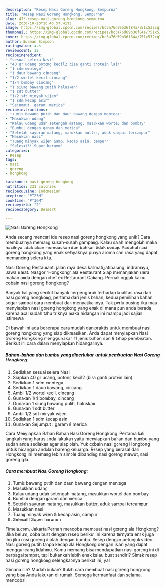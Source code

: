 ```yaml
---
description: "Resep Nasi Goreng Hongkong, Sempurna"
title: "Resep Nasi Goreng Hongkong, Sempurna"
slug: 472-resep-nasi-goreng-hongkong-sempurna
date: 2020-10-20T10:46:57.419Z
image: https://img-global.cpcdn.com/recipes/bc3a76d69b36f84a/751x532cq70/nasi-goreng-hongkong-foto-resep-utama.jpg
thumbnail: https://img-global.cpcdn.com/recipes/bc3a76d69b36f84a/751x532cq70/nasi-goreng-hongkong-foto-resep-utama.jpg
cover: https://img-global.cpcdn.com/recipes/bc3a76d69b36f84a/751x532cq70/nasi-goreng-hongkong-foto-resep-utama.jpg
author: Norman Simpson
ratingvalue: 4.5
reviewcount: 12
recipeingredient:
- "sesuai selera Nasi"
- "40 gr udang potong kecil2 bisa ganti protein lain"
- "1 sdm mentega"
- "1 daun bawang cincang"
- "1/2 wortel kecil cincang"
- "1/4 bombay cincang"
- "1 siung bawang putih haluskan"
- "1 sdt butter"
- "1/2 sdt minyak wijen"
- "1 sdm kecap asin"
- "Sejumput  garam  merica"
recipeinstructions:
- "Tumis bawang putih dan daun bawang dengan mentega"
- "Masukkan udang"
- "Kalau udang udah setengah matang, masukkan wortel dan bombay"
- "Bumbui dengan garam dan merica"
- "Setelah sayuran matang, masukkan butter, aduk sampai tercampur"
- "Masukkan nasi"
- "Tuang minyak wijen &amp; kecap asin, campur"
- "Selesai!! Super harumm"
categories:
- Resep
tags:
- nasi
- goreng
- hongkong

katakunci: nasi goreng hongkong 
nutrition: 231 calories
recipecuisine: Indonesian
preptime: "PT23M"
cooktime: "PT36M"
recipeyield: "2"
recipecategory: Dessert

---
```



![Nasi Goreng Hongkong](https://img-global.cpcdn.com/recipes/bc3a76d69b36f84a/751x532cq70/nasi-goreng-hongkong-foto-resep-utama.jpg)

Anda sedang mencari ide resep nasi goreng hongkong yang unik? Cara membuatnya memang susah-susah gampang. Kalau salah mengolah maka hasilnya tidak akan memuaskan dan bahkan tidak sedap. Padahal nasi goreng hongkong yang enak selayaknya punya aroma dan rasa yang dapat memancing selera kita.

Nasi Goreng Restaurant. jalan raya desa kalimati,jatibarang, indramayu, Jawa Barat. Nasgor &#34;Hongkong&#34; ala Restaurant Siap memanjakan slera makan anda dengan chef ex Restaurant Cabang. Pernah nggak kamu cobain nasi goreng Hongkong?

Banyak hal yang sedikit banyak berpengaruh terhadap kualitas rasa dari nasi goreng hongkong, pertama dari jenis bahan, kedua pemilihan bahan segar sampai cara membuat dan menyajikannya. Tak perlu pusing jika mau menyiapkan nasi goreng hongkong yang enak di mana pun anda berada, karena asal sudah tahu triknya maka hidangan ini mampu jadi sajian istimewa.


Di bawah ini ada beberapa cara mudah dan praktis untuk membuat nasi goreng hongkong yang siap dikreasikan. Anda dapat menyiapkan Nasi Goreng Hongkong menggunakan 11 jenis bahan dan 8 tahap pembuatan. Berikut ini cara dalam menyiapkan hidangannya.

<!--inarticleads1-->

##### Bahan-bahan dan bumbu yang diperlukan untuk pembuatan Nasi Goreng Hongkong:

1. Sediakan sesuai selera Nasi
1. Siapkan 40 gr udang, potong kecil2 (bisa ganti protein lain)
1. Sediakan 1 sdm mentega
1. Sediakan 1 daun bawang, cincang
1. Ambil 1/2 wortel kecil, cincang
1. Gunakan 1/4 bombay, cincang
1. Gunakan 1 siung bawang putih, haluskan
1. Gunakan 1 sdt butter
1. Ambil 1/2 sdt minyak wijen
1. Sediakan 1 sdm kecap asin
1. Gunakan Sejumput : garam &amp; merica


Cara Menyiapkan Bahan Bahan Nasi Goreng Hongkong. Pertama kali langkah yang harus anda lakukan yaitu menyiapkan bahan dan bumbu yang sudah anda sediakan agar siap olah. Yuk cobain nasi goreng Hongkong untuk hidangan andalan bareng keluarga. Resep yang berasal dari Hongkong ini memang lebih simple dibanding nasi goreng mawut, nasi goreng gila. 

<!--inarticleads2-->

##### Cara membuat Nasi Goreng Hongkong:

1. Tumis bawang putih dan daun bawang dengan mentega
1. Masukkan udang
1. Kalau udang udah setengah matang, masukkan wortel dan bombay
1. Bumbui dengan garam dan merica
1. Setelah sayuran matang, masukkan butter, aduk sampai tercampur
1. Masukkan nasi
1. Tuang minyak wijen &amp; kecap asin, campur
1. Selesai!! Super harumm


Fimela.com, Jakarta Pernah mencoba membuat nasi goreng ala Hongkong? Jika belum, coba buat dengan resep berikut ini karena ternyata enak juga lho jika nasi goreng diolah dengan bumbu. Resep dengan petunjuk video: Nasi goreng putih tanpa kecap ala Hongkong dengan isian yang dapat mengguncang lidahmu. Kamu memang bisa mendapatkan nasi goreng ini di berbagai tempat, tapi bukankah lebih enak kalau buat sendiri? Simak resep nasi goreng hongkong selengkapnya berikut ini, ya! 

Gimana nih? Mudah bukan? Itulah cara membuat nasi goreng hongkong yang bisa Anda lakukan di rumah. Semoga bermanfaat dan selamat mencoba!
